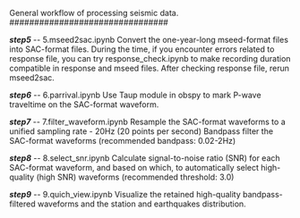 General workflow of processing seismic data.
################################

***step5***  -- 5.mseed2sac.ipynb
Convert the one-year-long mseed-format files into SAC-format files. During the time, if you encounter errors related to response file, you can try response_check.ipynb to make recording duration compatible in response and mseed files. After checking response file, rerun mseed2sac.

***step6***  -- 6.parrival.ipynb
Use Taup module in obspy to mark P-wave traveltime on the SAC-format waveform.

***step7***  -- 7.filter_waveform.ipynb
Resample the SAC-format waveforms to a unified sampling rate - 20Hz (20 points per second)
Bandpass filter the SAC-format waveforms (recommended bandpass: 0.02-2Hz)

***step8***  -- 8.select_snr.ipynb
Calculate signal-to-noise ratio (SNR) for each SAC-format waveform, and based on which, to automatically select high-quality (high SNR) waveforms (recommended threshold: 3.0)


***step9***  -- 9.quich_view.ipynb
Visualize the retained high-quality bandpass-filtered waveforms and the station and earthquakes distribution.

